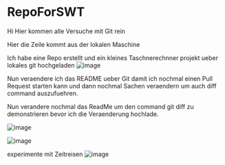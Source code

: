 # RepoForSWT
Hi 
Hier kommen alle Versuche mit Git rein 

Hier die Zeile kommt aus der lokalen Maschine

Ich habe eine Repo erstellt und ein kleines Taschnerechnner projekt ueber lokales git hochgeladen 
![image](https://github.com/MarynaKor/RepoForSWT/assets/20230062/701c51cf-6f66-460d-bfb3-09c64630e843)


Nun veraendere ich das README ueber Git damit ich nochmal einen Pull Request starten kann und dann nochmal Sachen veraendern um auch diff command auszufuehren.

Nun verandere nochmal das ReadMe um den command git diff zu demonstrieren bevor ich die Veraenderung hochlade.

![image](https://github.com/MarynaKor/RepoForSWT/assets/20230062/2f04f6f7-44c3-498c-a364-5d6bd5b917b3)

![image](https://github.com/MarynaKor/RepoForSWT/assets/20230062/a1cb37df-0226-429c-8faf-d817b62edd0d)

experimente mit Zeitreisen
![image](https://github.com/MarynaKor/RepoForSWT/assets/20230062/2ebd163a-5a59-4ef3-a92f-421380e4f111)

